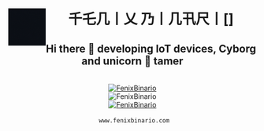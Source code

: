 <div align="center">
<img align='left' src='./assets/logo.gif' width='15%' heigh="15%">

# 千乇几丨乂  乃丨几卂尺丨[]
## Hi there 👋 developing IoT devices, Cyborg and unicorn 🦄 tamer

<br>
  <a href="https://fenixbinario.com">
    <a href="https://fenixbinario.com">
  <img src="https://komarev.com/ghpvc/?username=fenixbinario&style=for-the-badge&color=F24578&label=Visitas+del+perfil" width="450" height="50" alt="FenixBinario"/>  
    </a>
    <br>
  <img src="https://github-readme-stats-sigma-five.vercel.app/api?username=fenixbinario&show_icons=true&theme=radical&locale=es" width="450" alt="FenixBinario"/>
  </a>
    <br>
  <a href="https://fenixbinario.com">
  <img src="https://github-readme-stats-sigma-five.vercel.app/api/top-langs/?username=fenixbinario&theme=radical&hide=makefile,html,css,scss&langs_count=10&locale=es" width="450" alt="FenixBinario"/>
    
  </a>
  
``` www.fenixbinario.com```


<!--
**fenixbinario/fenixbinario** is a ✨ _special_ ✨ repository because its `README.md` (this file) appears on your GitHub profile.

Here are some ideas to get you started:

- 🔭 I’m currently working on ...
- 🌱 I’m currently learning ...
- 👯 I’m looking to collaborate on ...
- 🤔 I’m looking for help with ...
- 💬 Ask me about ...
- 📫 How to reach me: ...
- 😄 Pronouns: ...
- ⚡ Fun fact: ...
-->
</div>
